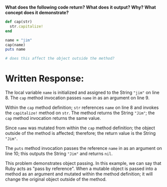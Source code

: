 **What does the following code return? What does it output? Why? What concept does it demonstrate?**

```ruby
def cap(str)
  str.capitalize!
end

name = "jim"
cap(name)
puts name

# does this affect the object outside the method?
```
# Written Response:

The local variable `name` is initialized and assigned to the String `"jim"` on line 8. The `cap` method invocation passes `name` in as an argument on line 9.

Within the `cap` method definition; `str` references `name` on line 8 and invokes the `capitalize!` method on `str`. The method returns the String `"Jim"`; the `cap` method invocation returns the same value.

Since `name` was mutated from within the `cap` method definition; the object outside of the method is affected; therefore; the return value is the String `"Jim"`.

The `puts` method invocation passes the reference `name` in as an argument on line 10; this outputs the String `"Jim"` and returns `nil`.

This problem demonstrates object passing. In this example, we can say that Ruby acts as "pass by reference". When a mutable object is passed into a method as an argument and mutated within the method definition; it will change the original object outside of the method.